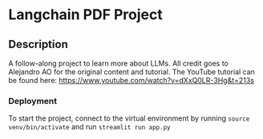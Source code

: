 # Langchain PDF Project

## Description
A follow-along project to learn more about LLMs. All credit goes to Alejandro AO for the original content and tutorial. The YouTube tutorial can be found here: https://www.youtube.com/watch?v=dXxQ0LR-3Hg&t=213s

### Deployment
To start the project, connect to the virtual environment by running `source venv/bin/activate` and run `streamlit run app.py`
